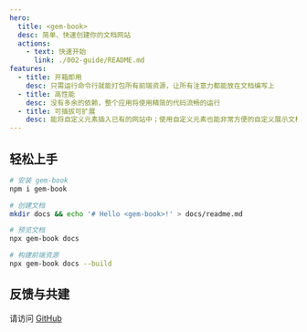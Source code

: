```yaml
---
hero:
  title: <gem-book>
  desc: 简单、快速创建你的文档网站
  actions:
    - text: 快速开始
      link: ./002-guide/README.md
features:
  - title: 开箱即用
    desc: 只需运行命令行就能打包所有前端资源，让所有注意力都能放在文档编写上
  - title: 高性能
    desc: 没有多余的依赖，整个应用将使用精简的代码流畅的运行
  - title: 可插拔可扩展
    desc: 能将自定义元素插入已有的网站中；使用自定义元素也能非常方便的自定义展示文档
---
```


## 轻松上手

```bash
# 安装 gem-book
npm i gem-book

# 创建文档
mkdir docs && echo '# Hello <gem-book>!' > docs/readme.md

# 预览文档
npx gem-book docs

# 构建前端资源
npx gem-book docs --build
```

## 反馈与共建

请访问 [GitHub](https://github.com/mantou132/gem-book)
